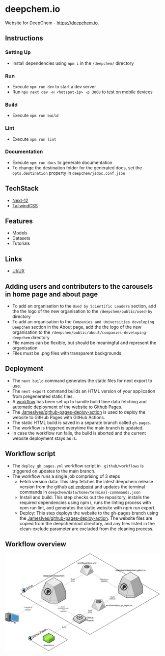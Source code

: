 # deepchem.io
Website for DeepChem - https://deepchem.io.

## Instructions
### Setting Up
- Install dependencies using `npm i` in the `/deepchem/` directory

### Run
- Execute `npm run dev` to start a dev server
- Run `npx next dev -H <hotspot-ip> -p 3000` to test on mobile devices

### Build
- Execute `npm run build`

### Lint
- Execute `npm run lint`

### Documentation
- Execute `npm run docs` to generate documentation
- To change the destination folder for the generated docs, set the `opts.destination` property in `deepchem/jsdoc.conf.json`

## TechStack
- [Next-12](https://nextjs.org/blog/next-12)
- [TailwindCSS](https://tailwindcss.com/)

## Features
- Models
- Datasets
- Tutorials

## Links
- [UI/UX](https://www.figma.com/file/lx8RDjCI7XyzLeUMmP7tCw/DeepChem?node-id=0%3A1&t=fen0Nhme)

## Adding users and contributers to the carousels in home page and about page
- To add an organisation to the `Used by Scientific Leaders` section, add the the logo of the new organisation to the `/deepchem/public/used-by ` directory
- To add an organisation to the `Companies and Universities developing Deepchem` section in the About page, add the the logo of the new organisation to the `/deepchem/public/about/companies-developing-deepchem` directory
- File names can be flexible, but should be meaningful and represent the organisation
- Files must be .png files with transparent backgrounds

## Deployment
- The `next build` command generates the static files for next export to use.
- The `next export` command builds an HTML version of your application from pregenerated static files.
- A [workflow](#workflow-overview) has been set up to handle build time data fetching and automatic deployment of the website to Github Pages.
- The [JamesIves/github-pages-deploy-action](https://github.com/JamesIves/github-pages-deploy-action) is used to deploy the website to GitHub Pages with GitHub Actions.
- The static HTML build is saved in a separate branch called `gh-pages`.
- The workflow is triggered everytime the main branch is updated.
- In case the workflow run fails, the build is aborted and the current website deployment stays as is.

## Workflow script
- The `deploy_gh_pages.yml` workflow script in `.github/workflows` is triggered on updates to the main branch.
- The workflow runs a single job comprising of 3 steps
   - Fetch version data: This step fetches the latest deepchem release version from the github [api endpoint](https://api.github.com/repos/deepchem/deepchem/releases) and updates the terminal commands in `deepchem/data/home/terminal-commmands.json`
   - Install and build: This step checks out the repository, installs the required dependencies using npm i, runs the linting process with npm run lint, and generates the static website with npm run export. 
   - Deploy: This step deploys the website to the gh-pages branch using the [JamesIves/github-pages-deploy-action](https://github.com/JamesIves/github-pages-deploy-action). The website files are copied from the deepchem/out directory, and any files listed in the clean-exclude parameter are excluded from the cleaning process.

## Workflow overview

![](./public/assets/workflow.png)
